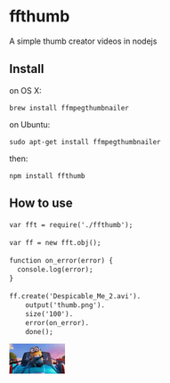 ffthumb
=======

A simple thumb creator videos in nodejs

Install
-------

on OS X:

    brew install ffmpegthumbnailer

on Ubuntu:

    sudo apt-get install ffmpegthumbnailer

then:

    npm install ffthumb


How to use
----------

```
var fft = require('./ffthumb');

var ff = new fft.obj();

function on_error(error) {
  console.log(error);
}

ff.create('Despicable_Me_2.avi').
    output('thumb.png').
    size('100').
    error(on_error).
    done();
```

![](thumb.png)
